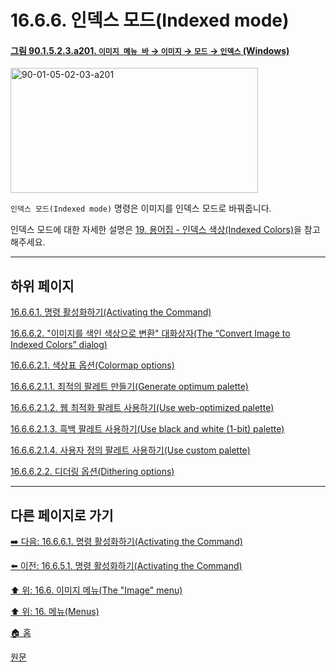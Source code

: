 # 16.6.6. 인덱스 모드(Indexed mode)

<a id="90-01-05-02-03-a201"></a>

#### [그림 90.1.5.2.3.a201. `이미지 메뉴 바` → `이미지` → `모드` → `인덱스` (Windows)](./90-01-05-02-03-indexed.md#90-01-05-02-03-a201)
<img width="396" height="200" alt="90-01-05-02-03-a201" src="https://github.com/user-attachments/assets/4fa1ad98-c70b-4ae6-9397-11e01c8825e7" />

`인덱스 모드(Indexed mode)` 명령은 이미지를 인덱스 모드로 바꿔줍니다.

인덱스 모드에 대한 자세한 설명은 [19. 용어집 - 인덱스 색상(Indexed Colors)](./19-glossaryx-color_mode_indexed.md)을 참고해주세요.

***

## 하위 페이지

[16.6.6.1. 명령 활성화하기(Activating the Command)](./16-06-06-01-activating_the_command.md)

[16.6.6.2. "이미지를 색인 색상으로 변환" 대화상자(The “Convert Image to Indexed Colors” dialog)](./16-06-06-02-00-the_convert_image_to_indexed_colors_dialog.md)

[16.6.6.2.1. 색상표 옵션(Colormap options)](./16-06-06-02-01-00-colormap_options.md)

[16.6.6.2.1.1. 최적의 팔레트 만들기(Generate optimum palette)](./16-06-06-02-01-01-generate_optimum_palette.md)

[16.6.6.2.1.2. 웹 최적화 팔레트 사용하기(Use web-optimized palette)](./16-06-06-02-01-02-use_web_optimized_palette.md)

[16.6.6.2.1.3. 흑백 팔레트 사용하기(Use black and white (1-bit) palette)](./16-06-06-02-01-03-use_black_n_white_palette.md)

[16.6.6.2.1.4. 사용자 정의 팔레트 사용하기(Use custom palette)](./16-06-06-02-01-04-use_custom_palette.md)

[16.6.6.2.2. 디더링 옵션(Dithering options)](./16-06-06-02-02-dithering_options.md)

***

## 다른 페이지로 가기

[➡️ 다음: 16.6.6.1. 명령 활성화하기(Activating the Command)](./16-06-06-01-activating_the_command.md)

[⬅️ 이전: 16.6.5.1. 명령 활성화하기(Activating the Command)](./16-06-05-01-activating_the_command.md)

[⬆️ 위: 16.6. 이미지 메뉴(The "Image" menu)](./16-06-00-the-image-menu.md)

[⬆️ 위: 16. 메뉴(Menus)](./16-00-menus.md)

[🏠 홈](./00-home.md)

[원문](https://docs.gimp.org/2.10/ko/gimp-image-convert-indexed.html)